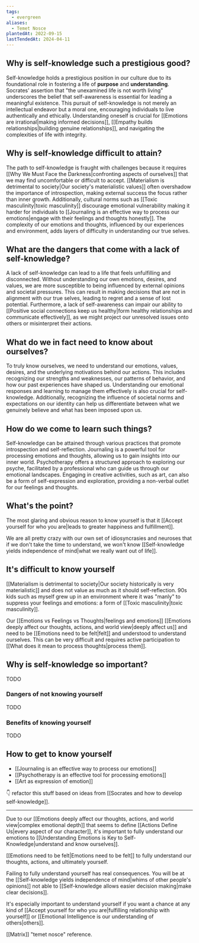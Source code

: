 ```yaml
---
tags:
  - evergreen
aliases:
  - Temet Nosce
plantedAt: 2022-09-15
lastTendedAt: 2024-04-11
---
```

## Why is self-knowledge such a prestigious good?

Self-knowledge holds a prestigious position in our culture due to its foundational role in fostering a life of **purpose** and **understanding**. Socrates' assertion that "the unexamined life is not worth living" underscores the belief that self-awareness is essential for leading a meaningful existence. This pursuit of self-knowledge is not merely an intellectual endeavor but a moral one, encouraging individuals to live authentically and ethically. Understanding oneself is crucial for [[Emotions are irrational|making informed decisions]], [[Empathy builds relationships|building genuine relationships]], and navigating the complexities of life with integrity.

## Why is self-knowledge difficult to attain?

The path to self-knowledge is fraught with challenges because it requires [[Why We Must Face the Darkness|confronting aspects of ourselves]] that we may find uncomfortable or difficult to accept. [[Materialism is detrimental to society|Our society's materialistic values]] often overshadow the importance of introspection, making external success the focus rather than inner growth. Additionally, cultural norms such as [[Toxic masculinity|toxic masculinity]] discourage emotional vulnerability making it harder for individuals to [[Journaling is an effective way to process our emotions|engage with their feelings and thoughts honestly]]. The complexity of our emotions and thoughts, influenced by our experiences and environment, adds layers of difficulty in understanding our true selves.

## What are the dangers that come with a lack of self-knowledge?

A lack of self-knowledge can lead to a life that feels unfulfilling and disconnected. Without understanding our own emotions, desires, and values, we are more susceptible to being influenced by external opinions and societal pressures. This can result in making decisions that are not in alignment with our true selves, leading to regret and a sense of lost potential. Furthermore, a lack of self-awareness can impair our ability to [[Positive social connections keep us healthy|form healthy relationships and communicate effectively]], as we might project our unresolved issues onto others or misinterpret their actions.

## What do we in fact need to know about ourselves?

To truly know ourselves, we need to understand our emotions, values, desires, and the underlying motivations behind our actions. This includes recognizing our strengths and weaknesses, our patterns of behavior, and how our past experiences have shaped us. Understanding our emotional responses and learning to manage them effectively is also crucial for self-knowledge. Additionally, recognizing the influence of societal norms and expectations on our identity can help us differentiate between what we genuinely believe and what has been imposed upon us.

## How do we come to learn such things?

Self-knowledge can be attained through various practices that promote introspection and self-reflection. Journaling is a powerful tool for processing emotions and thoughts, allowing us to gain insights into our inner world. Psychotherapy offers a structured approach to exploring our psyche, facilitated by a professional who can guide us through our emotional landscapes. Engaging in creative activities, such as art, can also be a form of self-expression and exploration, providing a non-verbal outlet for our feelings and thoughts.

## What's the point?

The most glaring and obvious reason to know yourself is that it [[Accept yourself for who you are|leads to greater happiness and fulfillment]].

We are all pretty crazy with our own set of idiosyncrasies and neuroses that if we don't take the time to understand, we won't know [[Self-knowledge yields independence of mind|what we really want out of life]].


## It's difficult to know yourself

[[Materialism is detrimental to society|Our society historically is very materialistic]] and does not value as much as it should self-reflection. 90s kids such as myself grew up in an environment where it was "manly" to suppress your feelings and emotions: a form of [[Toxic masculinity|toxic masculinity]].

Our [[Emotions vs Feelings vs Thoughts|feelings and emotions]] [[Emotions deeply affect our thoughts, actions, and world view|deeply affect us]] and need to be [[Emotions need to be felt|felt]] and understood to understand ourselves. This can be very difficult and requires active participation to [[What does it mean to process thoughts|process them]].

## Why is self-knowledge so important?

TODO



### Dangers of not knowing yourself

TODO

### Benefits of knowing yourself

TODO

## How to get to know yourself

- [[Journaling is an effective way to process our emotions]]
- [[Psychotherapy is an effective tool for processing emotions]]
- [[Art as expression of emotion]]


👇 refactor this stuff based on ideas from [[Socrates and how to develop self-knowledge]].

---

Due to our [[Emotions deeply affect our thoughts, actions, and world view|complex emotional depth]] that seems to define [[Actions Define Us|every aspect of our character]], it's important to fully understand our emotions to [[Understanding Emotions is Key to Self-Knowledge|understand and know ourselves]].

[[Emotions need to be felt|Emotions need to be felt]] to fully understand our thoughts, actions, and ultimately yourself.

Failing to fully understand yourself has real consequences. You will be at the [[Self-knowledge yields independence of mind|whims of other people's opinions]] not able to [[Self-knowledge allows easier decision making|make clear decisions]].

It's especially important to understand yourself if you want a chance at any kind of [[Accept yourself for who you are|fulfilling relationship with yourself]] or [[Emotional Intelligence is our understanding of others|others]].

[[Matrix]] "temet nosce" reference.
